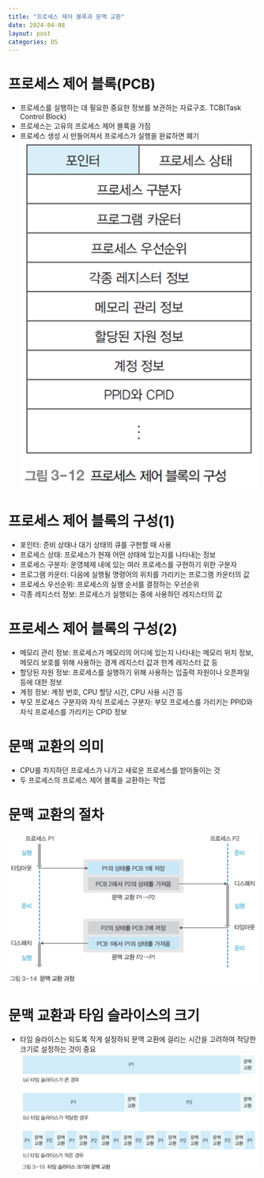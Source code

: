 ```yaml
---
title: "프로세스 제어 블록과 문맥 교환"
date: 2024-04-08
layout: post
categories: OS
---
```

# 프로세스 제어 블록(PCB)
- 프로세스를 실행하는 데 필요한 중요한 정보를 보관하는 자료구조. TCB(Task Control Block)
- 프로세스는 고유의 프로세스 제어 블록을 가짐
- 프로세스 생성 시 만들어져서 프로세스가 실행을 완료하면 폐기
![construction](/assets/osimg/construction.png)

# 프로세스 제어 블록의 구성(1)
- 포인터: 준비 상태나 대기 상태의 큐를 구현할 때 사용
- 프로세스 상태: 프로세스가 현재 어떤 상태에 있는지를 나타내는 정보
- 프로세스 구분자: 운영체제 내에 있는 여러 프로세스를 구현하기 위한 구분자
- 프로그램 카운터: 다음에 실행될 명령어의 위치를 가리키는 프로그램 카운터의 값
- 프로세스 우선순위: 프로세스의 실행 순서를 결정하는 우선순위
- 각종 레지스터 정보: 프로세스가 실행되는 중에 사용하던 레지스터의 값

# 프로세스 제어 블록의 구성(2)
- 메모리 관리 정보: 프로세스가 메모리의 어디에 있는지 나타내는 메모리 위치 정보, 메모리 보호를 위해 사용하는 경계 레지스터 값과 한계 레지스터 값 등
- 할당된 자원 정보: 프로세스를 실행하기 위해 사용하는 입출력 자원이나 오픈파일 등에 대한 정보
- 계정 정보: 계정 번호, CPU 할당 시간, CPU 사용 시간 등
- 부모 프로세스 구분자와 자식 프로세스 구분자: 부모 프로세스를 가리키는 PPID와 자식 프로세스를 가리키는 CPID 정보

# 문맥 교환의 의미
- CPU를 차지하던 프로세스가 나가고 새로운 프로세스를 받아들이는 것
- 두 프로세스의 프로세스 제어 블록을 교환하는 작업

# 문맥 교환의 절차
![course](/assets/osimg/course.png)

# 문맥 교환과 타임 슬라이스의 크기
- 타임 슬라이스는 되도록 작게 설정하되 문맥 교환에 걸리는 시간을 고려하여 적당한 크기로 설정하는 것이 중요
![exchange](/assets/osimg/exchange.png)

